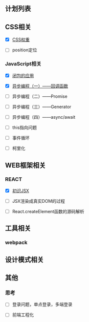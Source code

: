 ## 计划列表

## CSS相关

- [x] [CSS权重](https://github.com/lttecho/onlineBlog/blob/master/articles/CSS%E7%9B%B8%E5%85%B3/CSS%E6%9D%83%E9%87%8D%EF%BC%88%E4%B8%8D%E8%A6%81%E8%A2%AB100%E3%80%8110%E3%80%811%E8%AF%AF%E5%AF%BC%E4%BA%86%EF%BC%89/CSS%E6%9D%83%E9%87%8D%EF%BC%88%E4%B8%8D%E8%A6%81%E8%A2%AB100%E3%80%8110%E3%80%811%E8%AF%AF%E5%AF%BC%E4%BA%86%EF%BC%89.md)
- [ ] position定位



### JavaScript相关

- [x] [闭包的应用](https://github.com/lttecho/onlineBlog/blob/master/articles/JavaScript%E7%9B%B8%E5%85%B3/%E9%97%AD%E5%8C%85%E7%9A%84%E5%BA%94%E7%94%A8/%E9%97%AD%E5%8C%85%E7%9A%84%E5%BA%94%E7%94%A8.md)
- [x] [异步编程（一）——回调函数](https://github.com/lttecho/onlineBlog/blob/master/articles/JavaScript%E7%9B%B8%E5%85%B3/%E5%BC%82%E6%AD%A5%E7%BC%96%E7%A8%8B%EF%BC%88%E4%B8%80%EF%BC%89%E2%80%94%E2%80%94%E5%9B%9E%E8%B0%83%E5%87%BD%E6%95%B0/%E5%BC%82%E6%AD%A5%E7%BC%96%E7%A8%8B%EF%BC%88%E4%B8%80%EF%BC%89%E2%80%94%E2%80%94%E5%9B%9E%E8%B0%83%E5%87%BD%E6%95%B0.md)
- [ ] 异步编程（二）——Promise
- [ ] 异步编程（三）——Generator
- [ ] 异步编程（四）——async/await
- [ ] this指向问题
- [ ] 事件循环
- [ ] 柯里化



## WEB框架相关

### REACT

- [x] [初识JSX](https://github.com/lttecho/onlineBlog/blob/master/articles/web%E6%A1%86%E6%9E%B6%E7%9B%B8%E5%85%B3/React/%E5%88%9D%E8%AF%86JSX/%E5%88%9D%E8%AF%86JSX.md)
- [ ] JSX渲染成真实DOM的过程
- [ ] React.createElement函数的源码解析





## 工具相关

### webpack





## 设计模式相关





## 其他

### 思考

- [ ] 登录问题，单点登录，多端登录
- [ ] 前端工程化

